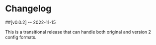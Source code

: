 # Changelog

##[v0.0.2] -- 2022-11-15

This is a transitional release that can handle both original and version 2 config formats.
